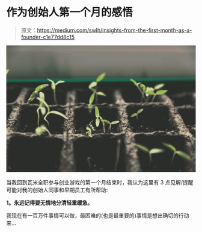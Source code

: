 # 作为创始人第一个月的感悟

> 原文：<https://medium.com/swlh/insights-from-the-first-month-as-a-founder-c1e77dd8c15>

![](img/83bd6faa94ee4a8c644d2c5435b753e1.png)

当我回到瓦米全职参与创业游戏的第一个月结束时，我认为这里有 3 点见解/提醒可能对我的创始人同事和早期员工有所帮助:

**1。永远记得要无情地分清轻重缓急。**

我现在有一百万件事情可以做，最困难的(也是最重要的)事情是想出确切的行动来…
